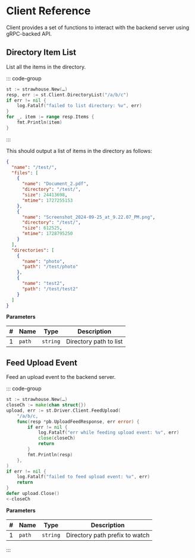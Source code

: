 # Client Reference

Client provides a set of functions to interact with the backend server using gRPC-backed API.

## Directory Item List

List all the items in the directory.

::: code-group

```go [go]
st := strawhouse.New(…)
resp, err := st.Client.DirectoryList("/a/b/c")
if err != nil {
    log.Fatalf("failed to list directory: %v", err)
}
for _, item := range resp.Items {
    fmt.Println(item)
}
```

:::

This should output a list of items in the directory as follows:

```json
{
  "name": "/test/",
  "files": [
    {
      "name": "Document_2.pdf",
      "directory": "/test/",
      "size": 24413698,
      "mtime": 1727255153
    },
    {
      "name": "Screenshot_2024-09-25_at_9.22.07_PM.png",
      "directory": "/test/",
      "size": 612525,
      "mtime": 1728795250
    }
  ],
  "directories": [
    {
      "name": "photo",
      "path": "/test/photo"
    },
    {
      "name": "test2",
      "path": "/test/test2"
    }
  ]
}
```

**Parameters**

| # | Name   | Type     | Description            |
|---|--------|----------|------------------------|
| 1 | `path` | `string` | Directory path to list |

## Feed Upload Event

Feed an upload event to the backend server.

::: code-group

```go [go]
st := strawhouse.New(…)
closeCh := make(chan struct{})
upload, err := st.Driver.Client.FeedUpload(
    "/a/b/c,
    func(resp *pb.UploadFeedResponse, err error) {
        if err != nil {
            log.Fatalf("err while feeding upload event: %v", err)
            close(closeCh)
            return
        }
        fmt.Println(resp)
    },
)
if err != nil {
    log.Fatalf("failed to feed upload event: %v", err)
    return
}
defer upload.Close()
<-closeCh
```

**Parameters**

| # | Name   | Type     | Description                    |
|---|--------|----------|--------------------------------|
| 1 | `path` | `string` | Directory path prefix to watch |

:::

